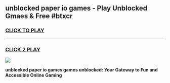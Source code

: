 
## unblocked paper io games - Play Unblocked Gmaes & Free #btxcr
<h3>
<a href="https://news.freeplayer.one?title=unblocked_paper_io_games&ref=03M">CLICK TO PLAY</a></h3>
<hr>

<h3>
<a href="https://news.freeplayer.one?title=unblocked_paper_io_games&ref=03M">CLICK 2 PLAY</a>
  
</h3>

<a href="https://news.freeplayer.one?title=unblocked_paper_io_games&ref=03M"><img src="https://clearcache.store/games.png"></a>


**unblocked paper io games games unblocked: Your Gateway to Fun and Accessible Online Gaming**
